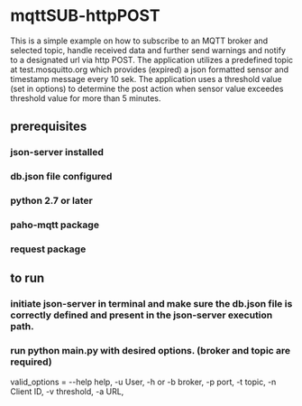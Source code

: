 # mqttSUB-httpPOST
This is a simple example on how to subscribe to an MQTT broker and selected topic, handle received data and further send warnings and notify to a designated url via http POST. The application utilizes a predefined topic at test.mosquitto.org which provides
(expired) a json formatted sensor and timestamp message every 10 sek. The application uses a threshold value (set in options) to determine the post action when sensor value exceedes threshold value for more than 5 minutes. 

## prerequisites
### json-server installed
### db.json file configured
### python 2.7 or later
### paho-mqtt package
### request package

## to run
### initiate json-server in terminal and make sure the db.json file is correctly defined and present in the json-server execution path.

### run python main.py with desired options. (broker and topic are required)
valid_options = --help help, 
                -u User,
                -h or -b broker,
                -p port,
                -t topic,
                -n Client ID,
                -v threshold,
                -a URL,
